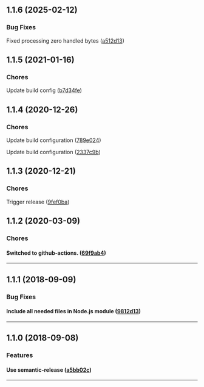 ## 1.1.6 (2025-02-12)

### Bug Fixes


Fixed processing zero handled bytes ([a512d13](https://github.com/sealsystems/node-streamparser/commit/a512d13))

## 1.1.5 (2021-01-16)

### Chores


Update build config ([b7d34fe](https://github.com/sealsystems/node-streamparser/commit/b7d34fe))

## 1.1.4 (2020-12-26)

### Chores


Update build configuration ([789e024](https://github.com/sealsystems/node-streamparser/commit/789e024))

Update build configuration ([2337c9b](https://github.com/sealsystems/node-streamparser/commit/2337c9b))

## 1.1.3 (2020-12-21)

### Chores


Trigger release ([9fef0ba](https://github.com/sealsystems/node-streamparser/commit/9fef0ba))

## 1.1.2 (2020-03-09)

### Chores


#### Switched to github-actions. ([69f9ab4](https://github.com/sealsystems/node-streamparser/commit/69f9ab4))



---

## 1.1.1 (2018-09-09)

### Bug Fixes


#### Include all needed files in Node.js module ([9812d13](https://github.com/sealsystems/node-streamparser/commit/9812d13))



---

## 1.1.0 (2018-09-08)

### Features


#### Use semantic-release ([a5bb02c](https://github.com/sealsystems/node-streamparser/commit/a5bb02c))



---
